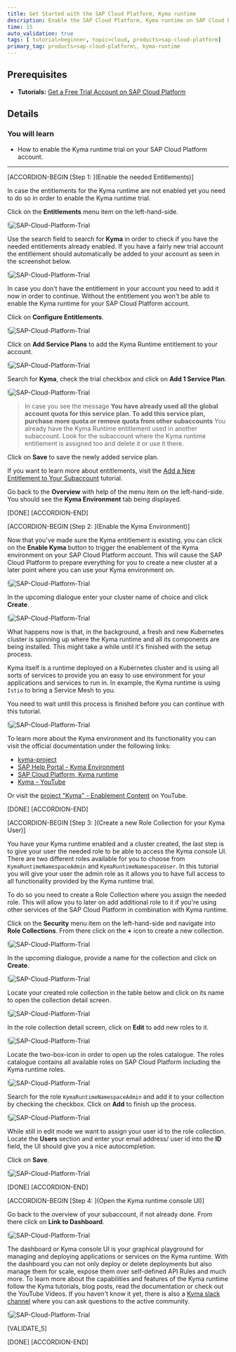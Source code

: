 ```yaml
---
title: Get Started with the SAP Cloud Platform, Kyma runtime
description: Enable the SAP Cloud Platform, Kyma runtime on SAP Cloud Platform trial.
time: 15
auto_validation: true
tags: [ tutorial>beginner, topic>cloud, products>sap-cloud-platform]
primary_tag: products>sap-cloud-platform\, kyma-runtime
---
```


## Prerequisites
 - **Tutorials:** [Get a Free Trial Account on SAP Cloud Platform](hcp-create-trial-account)

## Details
### You will learn
  - How to enable the Kyma runtime trial on your SAP Cloud Platform account.

---

[ACCORDION-BEGIN [Step 1: ](Enable the needed Entitlements)]

In case the entitlements for the Kyma runtime are not enabled yet you need to do so in order to enable the Kyma runtime trial.

Click on the **Entitlements** menu item on the left-hand-side.

!![SAP-Cloud-Platform-Trial](kyma-getting-started-01.png)

Use the search field to search for **Kyma** in order to check if you have the needed entitlements already enabled. If you have a fairly new trial account the entitlement should automatically be added to your account as seen in the screenshot below.

!![SAP-Cloud-Platform-Trial](kyma-getting-started-02.png)

In case you don't have the entitlement in your account you need to add it now in order to continue. Without the entitlement you won't be able to enable the Kyma runtime for your SAP Cloud Platform account.

Click on **Configure Entitlements**.

!![SAP-Cloud-Platform-Trial](kyma-getting-started-02b.png)

Click on **Add Service Plans** to add the Kyma Runtime entitlement to your account.

!![SAP-Cloud-Platform-Trial](kyma-getting-started-02c.png)

Search for **Kyma**, check the trial checkbox and click on **Add 1 Service Plan**.

!![SAP-Cloud-Platform-Trial](kyma-getting-started-02d.png)

> In case you see the message **You have already used all the global account quota for this service plan. To add this service plan, purchase more quota or remove quota from other subaccounts** You already have the Kyma Runtime entitlement used in another subaccount. Look for the subaccount where the Kyma runtime entitlement is assigned too and delete it or use it there.

Click on **Save** to save the newly added service plan.

If you want to learn more about entitlements, visit the [Add a New Entitlement to Your Subaccount](https://developers.sap.com/tutorials/cp-cf-entitlements-add.html) tutorial.

Go back to the **Overview** with help of the menu item on the left-hand-side. You should see the **Kyma Environment** tab being displayed.

[DONE]
[ACCORDION-END]

[ACCORDION-BEGIN [Step 2: ](Enable the Kyma Environment)]

Now that you've made sure the Kyma entitlement is existing, you can click on the **Enable Kyma** button to trigger the enablement of the Kyma environment on your SAP Cloud Platform account. This will cause the SAP Cloud Platform to prepare everything for you to create a new cluster at a later point where you can use your Kyma environment on.

!![SAP-Cloud-Platform-Trial](kyma-getting-started-03.png)

In the upcoming dialogue enter your cluster name of choice and click **Create**.

!![SAP-Cloud-Platform-Trial](kyma-getting-started-03b.png)

What happens now is that, in the background, a fresh and new Kubernetes cluster is spinning up where the Kyma runtime and all its components are being installed. This might take a while until it's finished with the setup process.

Kyma itself is a runtime deployed on a Kubernetes cluster and is using all sorts of services to provide you an easy to use environment for your applications and services to run in. In example, the Kyma runtime is using `Istio` to bring a Service Mesh to you.

You need to wait until this process is finished before you can continue with this tutorial.

!![SAP-Cloud-Platform-Trial](kyma-getting-started-03c.png)

To learn more about the Kyma environment and its functionality you can visit the official documentation under the following links:

- [kyma-project](https://kyma-project.io/docs/)
- [SAP Help Portal - Kyma Environment](https://help.sap.com/viewer/3504ec5ef16548778610c7e89cc0eac3/Cloud/en-US/468c2f3c3ca24c2c8497ef9f83154c44.html)
- [SAP Cloud Platform, Kyma runtime](https://discovery-center.cloud.sap/serviceCatalog/kyma-runtime)
- [Kyma - YouTube](https://www.youtube.com/channel/UC8Q8bBtYe9gQN-dQ-_L8JvQ)

Or visit the [project "Kyma" - Enablement Content](https://www.youtube.com/playlist?list=PL6RpkC85SLQC33__v6BFLDcV32uy5D3Rz) on YouTube.

[DONE]
[ACCORDION-END]

[ACCORDION-BEGIN [Step 3: ](Create a new Role Collection for your Kyma User)]

You have your Kyma runtime enabled and a cluster created, the last step is to give your user the needed role to be able to access the Kyma console UI. There are two different roles available for you to choose from `KymaRuntimeNamespaceAdmin` and `KymaRuntimeNamespaceUser`. In this tutorial you will give your user the admin role as it allows you to have full access to all functionality provided by the Kyma runtime trial.

To do so you need to create a Role Collection where you assign the needed role. This will allow you to later on add additional role to it if you're using other services of the SAP Cloud Platform in combination with Kyma runtime.

Click on the **Security** menu item on the left-hand-side and navigate into **Role Collections**. From there click on the **+** icon to create a new collection.

!![SAP-Cloud-Platform-Trial](kyma-getting-started-04.png)

In the upcoming dialogue, provide a name for the collection and click on **Create**.

!![SAP-Cloud-Platform-Trial](kyma-getting-started-05.png)

Locate your created role collection in the table below and click on its name to open the collection detail screen.

!![SAP-Cloud-Platform-Trial](kyma-getting-started-06.png)

In the role collection detail screen, click on **Edit** to add new roles to it.

!![SAP-Cloud-Platform-Trial](kyma-getting-started-07.png)

Locate the two-box-icon in order to open up the roles catalogue. The roles catalogue contains all available roles on SAP Cloud Platform including the Kyma runtime roles.

!![SAP-Cloud-Platform-Trial](kyma-getting-started-08.png)

Search for the role `KymaRuntimeNamespaceAdmin` and add it to your collection by checking the checkbox. Click on **Add** to finish up the process.

!![SAP-Cloud-Platform-Trial](kyma-getting-started-09.png)

While still in edit mode we want to assign your user id to the role collection. Locate the **Users** section and enter your email address/ user id into the **ID** field, the UI should give you a nice autocompletion.

Click on **Save**.

!![SAP-Cloud-Platform-Trial](kyma-getting-started-10.png)

[DONE]
[ACCORDION-END]

[ACCORDION-BEGIN [Step 4: ](Open the Kyma runtime console UI)]

Go back to the overview of your subaccount, if not already done. From there click on **Link to Dashboard**.

!![SAP-Cloud-Platform-Trial](kyma-getting-started-11.png)

The dashboard or Kyma console UI is your graphical playground for managing and deploying applications or services on the Kyma runtime. With the dashboard you can not only deploy or delete deployments but also manage them for scale, expose them over self-defined API Rules and much more. To learn more about the capabilities and features of the Kyma runtime follow the Kyma tutorials, blog posts, read the documentation or check out the YouTube Videos. If you haven't know it yet, there is also a [Kyma slack channel](https://kyma-community.slack.com/) where you can ask questions to the active community.

!![SAP-Cloud-Platform-Trial](kyma-getting-started-12.png)

[VALIDATE_5]

[DONE]
[ACCORDION-END]
